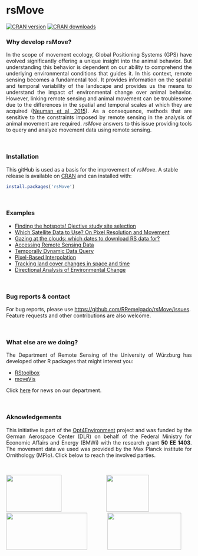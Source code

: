 
# rsMove
[![CRAN version](https://www.r-pkg.org/badges/version/rsMove)](https://CRAN.R-project.org/package=rsMove)
[![CRAN downloads](https://cranlogs.r-pkg.org/badges/last-month/rsMove?color=brightgreen)](https://CRAN.R-project.org/package=rsMove)

### Why develop rsMove?

<p align="justify">
In the scope of movement ecology, Global Positioning Systems (GPS) have evolved significantly offering a unique insight into the animal behavior. But understanding this behavior is dependent on our ability to comprehend the underlying environmental conditions that guides it. In this context, remote sensing becomes a fundamental tool. It provides information on the spatial and temporal variability of the landscape and provides us the means to understand the impact of environmental change over animal behavior. However, linking remote sensing and animal movement can be troublesome due to the differences in the spatial and temporal scales at which they are acquired (<a href="https://movementecologyjournal.biomedcentral.com/articles/10.1186/s40462-015-0036-7">Neuman et al, 2015</a>). As a consequence, methods that are sensitive to the constraints imposed by remote sensing in the analysis of animal movement are required. <i>rsMove</i> answers to this issue providing tools to query and analyze movement data using remote sensing.
</p>

<br>

### Installation
This gitHub is used as a basis for the improvement of *rsMove*. A stable release is available on <a href="https://cran.r-project.org/package=rsMove">CRAN</a> and can installed with:
```R
install.packages('rsMove')
```
<br>

### Examples
* <a href="https://github.com/RRemelgado/README_data/blob/master/rsMove/example_1.md">Finding the hotspots! Ojective study site selection</a>
* <a href="https://github.com/RRemelgado/README_data/blob/master/rsMove/example_6.md">Which Satellite Data to Use? On Pixel Resolution and Movement</a>
* <a href="https://github.com/RRemelgado/README_data/blob/master/rsMove/example_7.md">Gazing at the clouds: which dates to download RS data for?</a>
* <a href="https://github.com/RRemelgado/README_data/blob/master/rsMove/example_8.md">Accessing Remote Sensing Data</a>
* <a href="https://github.com/RRemelgado/README_data/blob/master/rsMove/example_4.md">Temporally Dynamic Data Query</a>
* <a href="https://github.com/RRemelgado/README_data/blob/master/rsMove/example_5.md">Pixel-Based Interpolation</a>
* <a href="https://github.com/RRemelgado/README_data/blob/master/rsMove/example_2.md">Tracking land cover changes in space and time</a>
* <a href="https://github.com/RRemelgado/README_data/blob/master/rsMove/example_3.md">Directional Analysis of Environmental Change</a>

<br>

### Bug reports & contact

For bug reports, please use <a href="https://github.com/RRemelgado/rsMove/tree/master">https://github.com/RRemelgado/rsMove/issues</a>. Feature requests and other contributions are also welcome.

<br>

### What else are we doing?
<p align="justify">
The Department of Remote Sensing of the University of Würzburg has developed other R packages that might interest you:
</p>

* <a href="http://bleutner.github.io/RStoolbox/">RStoolbox</a>
* <a href="https://github.com/cran/moveVis/">moveVis</a>

<p align="justify">
Click <a href="http://remote-sensing.eu/">here</a> for news on our department.
</p>

<br>

### Aknowledgements
<p align="justify">
This initiative is part of the <a href="http://www.fernerkundung.geographie.uni-wuerzburg.de/en/lehrstuehle_und_arbeitsgruppen/department_of_remote_sensing/research/projects/current_projects/opt4environment//">Opt4Environment</a> project and was funded by the German Aerospace Center (DLR) on behalf of the Federal Ministry for Economic Affairs and Energy (BMWi) with the research grant <b>50 EE 1403</b>. The movement data we used was provided by the Max Planck institute for Ornithology (MPIo). Click below to reach the involved parties.
</p>

<br>
<p align="justify">
<a href="http://www.fernerkundung.geographie.uni-wuerzburg.de/en/lehrstuehle_und_arbeitsgruppen/department_of_remote_sensing/startseite//"><img width="150" height="100" src="https://www.uni-wuerzburg.de/typo3conf/ext/uw_sitepackage/Resources/Public/Images/uni-wuerzburg-logo.svg"></a>&nbsp;&nbsp;&nbsp;&nbsp;&nbsp;&nbsp;&nbsp;&nbsp;&nbsp;&nbsp;&nbsp;&nbsp;&nbsp;&nbsp;<a href="http://www.dlr.de/eoc/en/"><img width="115" height="100" src="https://upload.wikimedia.org/wikipedia/commons/thumb/f/f5/DLR_Logo.svg/744px-DLR_Logo.svg.png"></a>&nbsp;&nbsp;&nbsp;&nbsp;&nbsp;&nbsp;&nbsp;&nbsp;&nbsp;&nbsp;&nbsp;&nbsp;&nbsp;&nbsp;<a href="http://www.bmwi.de/Navigation/DE/Home/home.html"><img width="220" height="100" src="http://www.bmwi.de/SiteGlobals/BMWI/StyleBundles/Bilder/bmwi_logo_de.null?__blob=normal&v=9"></a>&nbsp;&nbsp;&nbsp;&nbsp;&nbsp;&nbsp;&nbsp;&nbsp;&nbsp;&nbsp;&nbsp;&nbsp;&nbsp;&nbsp;<a href="http://www.orn.mpg.de/en/"><img width="200" height="100" src="https://www.molgen.mpg.de/188611/mpi_Seew_LogoText-1355515314.gif"></a>
</p>

<br>
